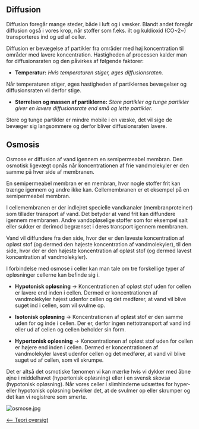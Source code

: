 Diffusion
---------

Diffusion foregår mange steder, både i luft og i væsker. Blandt andet
foregår diffusion også i vores krop, når stoffer som f.eks. ilt og
kuldioxid (CO~2~) transporteres ind og ud af celler.

Diffusion er bevægelse af partikler fra områder med høj koncentration
til områder med lavere koncentration. Hastigheden af processen kalder
man for diffusionsraten og den påvirkes af følgende faktorer:

-   **Temperatur:** *Hvis temperaturen stiger, øges diffusionsraten.*

Når temperaturen stiger, øges hastigheden af partiklernes bevægelser og
diffusionsraten vil derfor stige.

-   **Størrelsen og massen af partiklerne:** *Store partikler og tunge
    partikler giver en lavere diffusionsrate end små og lette
    partikler.*

Store og tunge partikler er mindre mobile i en væske, det vil sige de
bevæger sig langsommere og derfor bliver diffusionsraten lavere.

Osmosis
-------

Osmose er diffusion af vand igennem en semipermeabel membran. Den
osmotisk ligevægt opnås når koncentrationen af frie vandmolekyler er den
samme på hver side af membranen.

En semipermeabel membran er en membran, hvor nogle stoffer frit kan
trænge igennem og andre ikke kan. Cellemembranen er et eksempel på en
semipermeabel membran.

I cellemembranen er der indlejret specielle vandkanaler
(membranproteiner) som tillader transport af vand. Det betyder at vand
frit kan diffundere igennem membranen. Andre vandopløselige stoffer som
for eksempel salt eller sukker er derimod begrænset i deres transport
igennem membranen.

Vand vil diffundere fra den side, hvor der er den laveste koncentration
af opløst stof (og dermed den højeste koncentration af vandmolekyler),
til den side, hvor der er den højeste koncentration af opløst stof (og
dermed lavest koncentration af vandmolekyler).

I forbindelse med osmose i celler kan man tale om tre forskellige typer
af opløsninger cellerne kan befinde sig i.

-   **Hypotonisk opløsning** -\> Koncentrationen af opløst stof uden for
    cellen er lavere end inden i cellen. Dermed er koncentrationen af
    vandmolekyler højest udenfor cellen og det medfører, at vand vil
    blive suget ind i cellen, som vil svulme op.

-   **Isotonisk opløsning** -\> Koncentrationen af opløst stof er den
    samme uden for og inde i cellen. Der er, derfor ingen nettotransport
    af vand ind eller ud af cellen og cellen beholder sin form.

-   **Hypertonisk opløsning** -\> Koncentrationen af opløst stof uden
    for cellen er højere end inden i cellen. Dermed er koncentrationen
    af vandmolekyler lavest udenfor cellen og det medfører, at vand vil
    blive suget ud af cellen, som vil skrumpe.

Det er altså det osmotiske fænomen vi kan mærke hvis vi dykker med åbne
øjne i middelhavet (hypertonisk opløsning) eller i en svensk skovsø
(hypotonisk opløsning). Når vores celler i slimhinderne udsættes for
hyper- eller hypotonisk opløsning bevirker det, at de svulmer op eller
skrumper og det kan vi registrere som smerte.

![]( osmose.jpg " osmose.jpg")

[\<-- Teori oversigt](/wiki/Bio-Kemi "wikilink")

